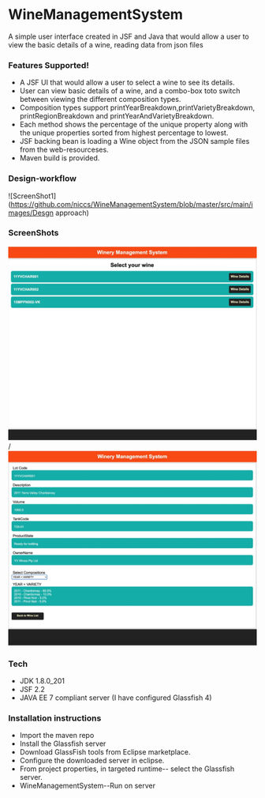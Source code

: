 # WineManagementSystem
A simple user interface  created in JSF and Java that would allow a user to view the basic details of a wine, reading data from json files


###  Features Supported!

  - A JSF UI that would allow a user to select a wine to see its details.
  - User can view basic details of a wine, and a combo-box toto switch between viewing the different composition types.
  - Composition types support printYearBreakdown,printVarietyBreakdown, printRegionBreakdown and printYearAndVarietyBreakdown.
  - Each method shows the percentage of the unique property along with the unique properties sorted from highest percentage to lowest.
  - JSF backing bean is loading a Wine object from the JSON sample files from the web-resourceses.
  - Maven build is provided.
  
### Design-workflow


![ScreenShot1](https://github.com/niccs/WineManagementSystem/blob/master/src/main/images/Desgn approach)
### ScreenShots

![ScreenShot1](https://github.com/niccs/WineManagementSystem/blob/master/src/main/images/WineyManagement_Screen%20Shot1.JPG)
/
![ScreenShot2](https://github.com/niccs/WineManagementSystem/blob/master/src/main/images/WineyManagement_Screen%20Shot2.JPG)
### Tech
* JDK 1.8.0_201
* JSF 2.2
* JAVA  EE 7 compliant server (I have configured Glassfish 4)

### Installation instructions

*  Import the maven repo 
*  Install the Glassfish server
*  Download GlassFish tools from Eclipse marketplace.
*  Configure the downloaded server in eclipse.
*  From project properties, in targeted runtime-- select the Glassfish server.
*  WineManagementSystem--Run on server
